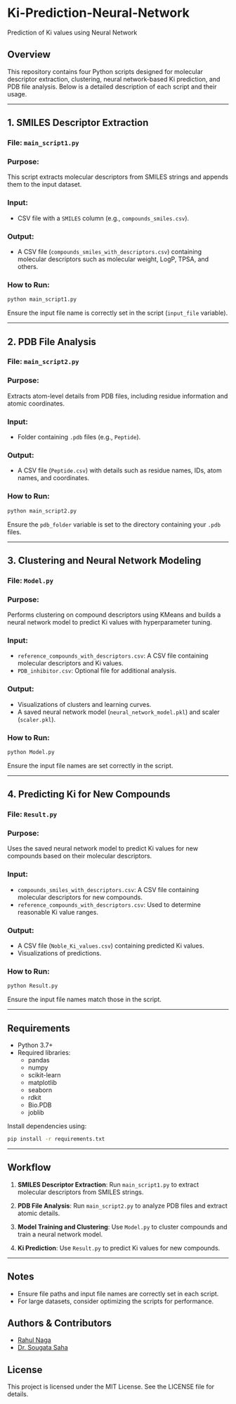 # Ki-Prediction-Neural-Network
Prediction of Ki values using Neural Network 

## Overview
This repository contains four Python scripts designed for molecular descriptor extraction, clustering, neural network-based Ki prediction, and PDB file analysis. Below is a detailed description of each script and their usage.

---

## 1. **SMILES Descriptor Extraction**

### File: `main_script1.py`

### Purpose:
This script extracts molecular descriptors from SMILES strings and appends them to the input dataset.

### Input:
- CSV file with a `SMILES` column (e.g., `compounds_smiles.csv`).

### Output:
- A CSV file (`compounds_smiles_with_descriptors.csv`) containing molecular descriptors such as molecular weight, LogP, TPSA, and others.

### How to Run:
```bash
python main_script1.py
```
Ensure the input file name is correctly set in the script (`input_file` variable).

---

## 2. **PDB File Analysis**

### File: `main_script2.py`

### Purpose:
Extracts atom-level details from PDB files, including residue information and atomic coordinates.

### Input:
- Folder containing `.pdb` files (e.g., `Peptide`).

### Output:
- A CSV file (`Peptide.csv`) with details such as residue names, IDs, atom names, and coordinates.

### How to Run:
```bash
python main_script2.py
```
Ensure the `pdb_folder` variable is set to the directory containing your `.pdb` files.

---

## 3. **Clustering and Neural Network Modeling**

### File: `Model.py`

### Purpose:
Performs clustering on compound descriptors using KMeans and builds a neural network model to predict Ki values with hyperparameter tuning.

### Input:
- `reference_compounds_with_descriptors.csv`: A CSV file containing molecular descriptors and Ki values.
- `PDB_inhibitor.csv`: Optional file for additional analysis.

### Output:
- Visualizations of clusters and learning curves.
- A saved neural network model (`neural_network_model.pkl`) and scaler (`scaler.pkl`).

### How to Run:
```bash
python Model.py
```
Ensure the input file names are set correctly in the script.

---

## 4. **Predicting Ki for New Compounds**

### File: `Result.py`

### Purpose:
Uses the saved neural network model to predict Ki values for new compounds based on their molecular descriptors.

### Input:
- `compounds_smiles_with_descriptors.csv`: A CSV file containing molecular descriptors for new compounds.
- `reference_compounds_with_descriptors.csv`: Used to determine reasonable Ki value ranges.

### Output:
- A CSV file (`Noble_Ki_values.csv`) containing predicted Ki values.
- Visualizations of predictions.

### How to Run:
```bash
python Result.py
```
Ensure the input file names match those in the script.

---

## Requirements
- Python 3.7+
- Required libraries:
  - pandas
  - numpy
  - scikit-learn
  - matplotlib
  - seaborn
  - rdkit
  - Bio.PDB
  - joblib

Install dependencies using:
```bash
pip install -r requirements.txt
```

---

## Workflow
1. **SMILES Descriptor Extraction**:
   Run `main_script1.py` to extract molecular descriptors from SMILES strings.

2. **PDB File Analysis**:
   Run `main_script2.py` to analyze PDB files and extract atomic details.

3. **Model Training and Clustering**:
   Use `Model.py` to cluster compounds and train a neural network model.

4. **Ki Prediction**:
   Use `Result.py` to predict Ki values for new compounds.

---

## Notes
- Ensure file paths and input file names are correctly set in each script.
- For large datasets, consider optimizing the scripts for performance.

##  Authors & Contributors  

- [Rahul Naga](https://github.com/RAHUL-NAGA)  
- [Dr. Sougata Saha](https://github.com/Sougata-Saha-Lab)  

## License
This project is licensed under the MIT License. See the LICENSE file for details.



